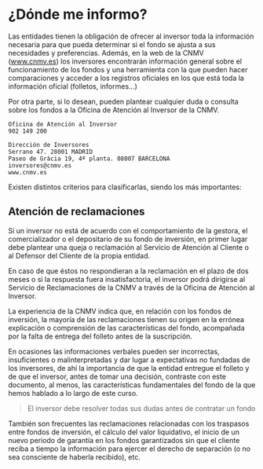 # ¿Dónde me informo? 

Las entidades tienen la obligación de ofrecer al inversor toda la información necesaria para que pueda determinar si el fondo se ajusta a sus necesidades y preferencias. Además, en la web de la CNMV (www.cnmv.es) los inversores encontrarán información general sobre el funcionamiento de los fondos y una herramienta con la que pueden hacer comparaciones y  acceder a los registros oficiales en los que está toda la información oficial (folletos, informes…)

Por otra parte, si lo desean, pueden plantear cualquier duda o consulta sobre los fondos a la Oficina de Atención al Inversor de la CNMV.

```
Oficina de Atención al Inversor
902 149 200

Dirección de Inversores
Serrano 47. 28001 MADRID
Paseo de Gràcia 19, 4ª planta. 08007 BARCELONA
inversores@cnmv.es
www.cnmv.es
```

Existen distintos criterios para clasificarlas, siendo los más importantes:


## Atención de reclamaciones

Si un inversor no está de acuerdo con el comportamiento de la gestora, el comercializador o el depositario de su fondo de inversión, en primer lugar debe plantear una queja o reclamación al Servicio de Atención al Cliente o al Defensor del Cliente de la propia entidad.

En caso de que éstos no respondieran a la reclamación en el plazo de dos meses o si la respuesta fuera insatisfactoria, el inversor podrá dirigirse al Servicio de Reclamaciones de la CNMV a través de la Oficina de Atención al Inversor.

La experiencia de la CNMV indica que, en relación con los fondos de inversión, la mayoría de las reclamaciones tienen su origen en la errónea explicación o comprensión de las características del fondo, acompañada por la falta de entrega del folleto antes de la suscripción.

En ocasiones las informaciones verbales pueden ser incorrectas, insuficientes o malinterpretadas y dar lugar a expectativas no fundadas de los inversores, de ahí la importancia de que la entidad entregue el folleto y  de que el inversor, antes de tomar una decisión, contraste con este documento, al menos, las características fundamentales del fondo de la que hemos hablado a lo largo de este curso.

> El inversor debe resolver todas sus dudas antes de contratar un fondo

También son frecuentes las reclamaciones relacionadas con los traspasos entre fondos de inversión, el cálculo del valor liquidativo, el inicio de un nuevo periodo de garantía en los fondos garantizados sin que el cliente reciba a tiempo la información para ejercer el derecho de separación (o no sea consciente de haberla recibido), etc.

